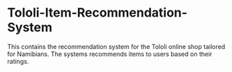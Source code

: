 # Tololi-Item-Recommendation-System
This contains the recommendation system for the Tololi online shop tailored for Namibians. The systems recommends items to users based on their ratings.
